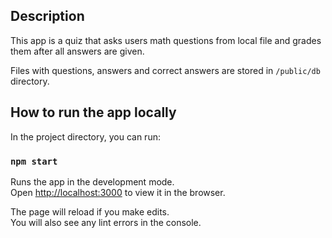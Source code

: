 ## Description

This app is a quiz that asks users math questions from local file and grades them after all answers are given.

Files with questions, answers and correct answers are stored in `/public/db` directory.

## How to run the app locally

In the project directory, you can run:

### `npm start`

Runs the app in the development mode.\
Open [http://localhost:3000](http://localhost:3000) to view it in the browser.

The page will reload if you make edits.\
You will also see any lint errors in the console.

